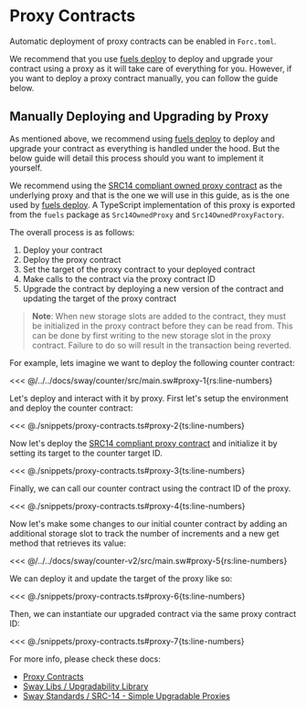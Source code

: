 # Proxy Contracts

Automatic deployment of proxy contracts can be enabled in `Forc.toml`.

We recommend that you use [fuels deploy](https://docs.fuel.network/docs/fuels-ts/fuels-cli/commands/#fuels-deploy) to deploy and upgrade your contract using a proxy as it will take care of everything for you. However, if you want to deploy a proxy contract manually, you can follow the guide below.

## Manually Deploying and Upgrading by Proxy

As mentioned above, we recommend using [fuels deploy](https://docs.fuel.network/docs/fuels-ts/fuels-cli/commands/#fuels-deploy) to deploy and upgrade your contract as everything is handled under the hood. But the below guide will detail this process should you want to implement it yourself.

We recommend using the [SRC14 compliant owned proxy contract](https://github.com/FuelLabs/sway-standard-implementations/tree/174f5ed9c79c23a6aaf5db906fe27ecdb29c22eb/src14/owned_proxy/contract/out/release) as the underlying proxy and that is the one we will use in this guide, as is the one used by [fuels deploy](https://docs.fuel.network/docs/fuels-ts/fuels-cli/commands/#fuels-deploy). A TypeScript implementation of this proxy is exported from the `fuels` package as `Src14OwnedProxy` and `Src14OwnedProxyFactory`.

The overall process is as follows:

1. Deploy your contract
1. Deploy the proxy contract
1. Set the target of the proxy contract to your deployed contract
1. Make calls to the contract via the proxy contract ID
1. Upgrade the contract by deploying a new version of the contract and updating the target of the proxy contract

> **Note**: When new storage slots are added to the contract, they must be initialized in the proxy contract before they can be read from. This can be done by first writing to the new storage slot in the proxy contract. Failure to do so will result in the transaction being reverted.

For example, lets imagine we want to deploy the following counter contract:

<<< @/../../docs/sway/counter/src/main.sw#proxy-1{rs:line-numbers}

Let's deploy and interact with it by proxy. First let's setup the environment and deploy the counter contract:

<<< @./snippets/proxy-contracts.ts#proxy-2{ts:line-numbers}

Now let's deploy the [SRC14 compliant proxy contract](https://github.com/FuelLabs/sway-standard-implementations/tree/174f5ed9c79c23a6aaf5db906fe27ecdb29c22eb/src14/owned_proxy/contract/out/release) and initialize it by setting its target to the counter target ID.

<<< @./snippets/proxy-contracts.ts#proxy-3{ts:line-numbers}

Finally, we can call our counter contract using the contract ID of the proxy.

<<< @./snippets/proxy-contracts.ts#proxy-4{ts:line-numbers}

Now let's make some changes to our initial counter contract by adding an additional storage slot to track the number of increments and a new get method that retrieves its value:

<<< @/../../docs/sway/counter-v2/src/main.sw#proxy-5{rs:line-numbers}

We can deploy it and update the target of the proxy like so:

<<< @./snippets/proxy-contracts.ts#proxy-6{ts:line-numbers}

Then, we can instantiate our upgraded contract via the same proxy contract ID:

<<< @./snippets/proxy-contracts.ts#proxy-7{ts:line-numbers}

For more info, please check these docs:

- [Proxy Contracts](https://docs.fuel.network/docs/forc/plugins/forc_client/#proxy-contracts)
- [Sway Libs / Upgradability Library](https://docs.fuel.network/docs/sway-libs/upgradability/#upgradability-library)
- [Sway Standards / SRC-14 - Simple Upgradable Proxies](https://docs.fuel.network/docs/sway-standards/src-14-simple-upgradeable-proxies/#src-14-simple-upgradeable-proxies)
